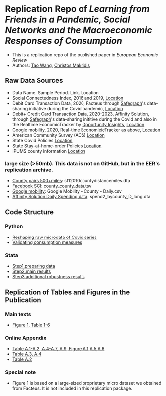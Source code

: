 # Replication Repo of _Learning from Friends in a Pandemic, Social Networks and the Macroeconomic Responses of Consumption_
- This is a replication repo of the published paper in _European Economic Review_
- Authors: [Tao Wang](taowangeconomics@gmail.com),  [Christos Makridis](christos.a.makridis@gmail.com)

## Raw Data Sources

- Data Name. Sample Period. Link. Location
- Social Connectedness Index, 2016 and 2019, [Location](./data/facebook/)
- Debit Card Transaction Data, 2020, Facteus through [Safegraph](https://www.safegraph.com/blog/safegraph-partners-with-dewey)'s data-sharing initiative during the Covid pandemic, [Location](./data/spending/)
- Debit+ Credit Card Transaction Data, 2020-2023, Affinity Solution, through [Safegraph](https://www.safegraph.com/blog/safegraph-partners-with-dewey)'s data-sharing inititive during the Covid and also in the Realtime EconomicTracker by [Opportunity Insights](https://opportunityinsights.org), [Location](./data/spending/)
- Google mobility, 2020, Real-time EconomieicTracker as above, [Location](./data/other/)
- American Community Survey (ACS) [Location](./data/other/)
- State Covid Policies [Location](./data/other/)
- State Stay-at-home-order Policies [Location](./data/other/)
- IPUMS county information [Location](./data/other/) 


### large size (>50mb). This data is not on GitHub, but in the EER's replication archive.
- [County pairs 500+miles](./data/physical/): sf12010countydistancemiles.dta
- [Facebook SCI](./data/facebook/): county_county_data.tsv
- [Google mobility](./data/other/): Google Mobility - County - Daily.csv
- [Affinity Solution Daily Spending data](./data/spending): spend2_bycounty_D_long.dta
 
## Code Structure 
### Python
- [Reshaping raw microdata of Covid series](./analysis/python/covid_reshape.py)
- [Validating consumption measures](./analysis/python/Compare.ipynb)
### Stata
- [Step1.preparing data](./analysis/preparedata.do)
- [Step2.main results](./analysis/main.do)
- [Step3.additional robustness results](./analysis/robustness.do)

## Replication of Tables and Figures in the Publication

### Main texts
- [Figure 1, Table 1-6](./analysis/main.do)
### Online Appendix 
- [Table A.1-A.2, A.4-A.7, A.9, Figure A.1,A.5,A.6](./analysis/robustness.do)
- [Table A.3, A.4](./analysis/main.do)
- [Table A.2](./analysis/python/Compare.ipynb)

### Special note
-  Figure 1 is based on a large-sized proprietary micro dataset we obtained from Facteus. It is not included in this replication package. 

